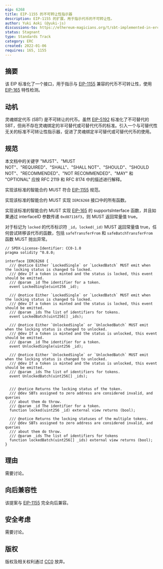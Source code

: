 ```yaml
---
eip: 6268
title: EIP-1155 的不可转让性指示器
description: EIP-1155 的扩展，用于指示代币的不可转让性。
author: Yuki Aoki (@yuki-js)
discussions-to: https://ethereum-magicians.org/t/sbt-implemented-in-erc1155/12182
status: Stagnant
type: Standards Track
category: ERC
created: 2022-01-06
requires: 165, 1155
---
```


## 摘要

该 EIP 标准化了一个接口，用于指示与 [EIP-1155](./eip-1155.md) 兼容的代币不可转让性，使用 [EIP-165](./eip-165.md) 特性检测。

## 动机

灵魂绑定代币 (SBT) 是不可转让的代币。虽然 [EIP-5192](./eip-5192.md) 标准化了不可替代的 SBT，但尚不存在灵魂绑定的半可替代或可替代代币的标准。引入一个与可替代性无关的标准不可转让性指示器，促进了灵魂绑定半可替代或可替代代币的使用。

## 规范

本文档中的关键字 "MUST"、"MUST NOT"、"REQUIRED"、"SHALL"、"SHALL NOT"、"SHOULD"、"SHOULD NOT"、"RECOMMENDED"、"NOT RECOMMENDED"、"MAY" 和 "OPTIONAL" 应按 RFC 2119 和 RFC 8174 中的描述进行解释。

实现该标准的智能合约 MUST 符合 [EIP-1155](./eip-1155.md) 规范。

实现该标准的智能合约 MUST 实现 `IERC6268` 接口中的所有函数。

实现该标准的智能合约 MUST 实现 [EIP-165](./eip-165.md) 的 supportsInterface 函数，并且如果通过 interfaceID 参数传递 `0xd87116f3`，则 MUST 返回常量值 true。

对于标记为 `locked` 的代币标识符 `_id`，`locked(_id)` MUST 返回常量值 true，任何尝试转移该代币的函数，包括 `safeTransferFrom` 和 `safeBatchTransferFrom` 函数 MUST 抛出异常。

```solidity
// SPDX-License-Identifier: CC0-1.0
pragma solidity ^0.8.0;

interface IERC6268 {
  /// @notice Either `LockedSingle` or `LockedBatch` MUST emit when the locking status is changed to locked.
  /// @dev If a token is minted and the status is locked, this event should be emitted.
  /// @param _id The identifier for a token.
  event LockedSingle(uint256 _id);

  /// @notice Either `LockedSingle` or `LockedBatch` MUST emit when the locking status is changed to locked.
  /// @dev If a token is minted and the status is locked, this event should be emitted.
  /// @param _ids The list of identifiers for tokens.
  event LockedBatch(uint256[] _ids);

  /// @notice Either `UnlockedSingle` or `UnlockedBatch` MUST emit when the locking status is changed to unlocked.
  /// @dev If a token is minted and the status is unlocked, this event should be emitted.
  /// @param _id The identifier for a token.
  event UnlockedSingle(uint256 _id);

  /// @notice Either `UnlockedSingle` or `UnlockedBatch` MUST emit when the locking status is changed to unlocked.
  /// @dev If a token is minted and the status is unlocked, this event should be emitted.
  /// @param _ids The list of identifiers for tokens.
  event UnlockedBatch(uint256[] _ids);


  /// @notice Returns the locking status of the token.
  /// @dev SBTs assigned to zero address are considered invalid, and queries
  /// about them do throw.
  /// @param _id The identifier for a token.
  function locked(uint256 _id) external view returns (bool);

  /// @notice Returns the locking statuses of the multiple tokens.
  /// @dev SBTs assigned to zero address are considered invalid, and queries
  /// about them do throw.
  /// @param _ids The list of identifiers for tokens
  function lockedBatch(uint256[] _ids) external view returns (bool);
}
```

## 理由

需要讨论。

## 向后兼容性

该提案与 [EIP-1155](./eip-1155.md) 完全向后兼容。

## 安全考虑

需要讨论。

## 版权

版权及相关权利通过 [CC0](../LICENSE.md) 放弃。